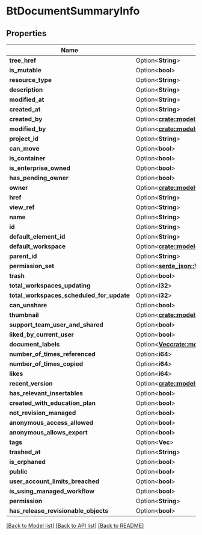 # BtDocumentSummaryInfo

## Properties

Name | Type | Description | Notes
------------ | ------------- | ------------- | -------------
**tree_href** | Option<**String**> |  | [optional]
**is_mutable** | Option<**bool**> |  | [optional]
**resource_type** | Option<**String**> |  | [optional]
**description** | Option<**String**> |  | [optional]
**modified_at** | Option<**String**> |  | [optional]
**created_at** | Option<**String**> |  | [optional]
**created_by** | Option<[**crate::models::BtUserBasicSummaryInfo**](BTUserBasicSummaryInfo.md)> |  | [optional]
**modified_by** | Option<[**crate::models::BtUserBasicSummaryInfo**](BTUserBasicSummaryInfo.md)> |  | [optional]
**project_id** | Option<**String**> |  | [optional]
**can_move** | Option<**bool**> |  | [optional]
**is_container** | Option<**bool**> |  | [optional]
**is_enterprise_owned** | Option<**bool**> |  | [optional]
**has_pending_owner** | Option<**bool**> |  | [optional]
**owner** | Option<[**crate::models::BtOwnerInfo**](BTOwnerInfo.md)> |  | [optional]
**href** | Option<**String**> |  | [optional]
**view_ref** | Option<**String**> |  | [optional]
**name** | Option<**String**> |  | [optional]
**id** | Option<**String**> |  | [optional]
**default_element_id** | Option<**String**> |  | [optional]
**default_workspace** | Option<[**crate::models::BtBaseInfo**](BTBaseInfo.md)> |  | [optional]
**parent_id** | Option<**String**> |  | [optional]
**permission_set** | Option<[**serde_json::Value**](.md)> |  | [optional]
**trash** | Option<**bool**> |  | [optional]
**total_workspaces_updating** | Option<**i32**> |  | [optional]
**total_workspaces_scheduled_for_update** | Option<**i32**> |  | [optional]
**can_unshare** | Option<**bool**> |  | [optional]
**thumbnail** | Option<[**crate::models::BtThumbnailInfo**](BTThumbnailInfo.md)> |  | [optional]
**support_team_user_and_shared** | Option<**bool**> |  | [optional]
**liked_by_current_user** | Option<**bool**> |  | [optional]
**document_labels** | Option<[**Vec<crate::models::BtDocumentLabelInfo>**](BTDocumentLabelInfo.md)> |  | [optional]
**number_of_times_referenced** | Option<**i64**> |  | [optional]
**number_of_times_copied** | Option<**i64**> |  | [optional]
**likes** | Option<**i64**> |  | [optional]
**recent_version** | Option<[**crate::models::BtBaseInfo**](BTBaseInfo.md)> |  | [optional]
**has_relevant_insertables** | Option<**bool**> |  | [optional]
**created_with_education_plan** | Option<**bool**> |  | [optional]
**not_revision_managed** | Option<**bool**> |  | [optional]
**anonymous_access_allowed** | Option<**bool**> |  | [optional]
**anonymous_allows_export** | Option<**bool**> |  | [optional]
**tags** | Option<**Vec<String>**> |  | [optional]
**trashed_at** | Option<**String**> |  | [optional]
**is_orphaned** | Option<**bool**> |  | [optional]
**public** | Option<**bool**> |  | [optional]
**user_account_limits_breached** | Option<**bool**> |  | [optional]
**is_using_managed_workflow** | Option<**bool**> |  | [optional]
**permission** | Option<**String**> |  | [optional]
**has_release_revisionable_objects** | Option<**bool**> |  | [optional]

[[Back to Model list]](../README.md#documentation-for-models) [[Back to API list]](../README.md#documentation-for-api-endpoints) [[Back to README]](../README.md)


